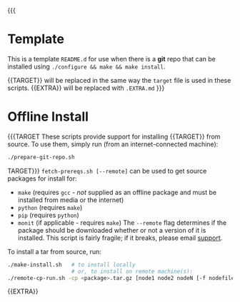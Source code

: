 {{{
# Template
This is a template `README.d` for use when there is a __git__ repo that can be installed using `./configure && make && make install`.

{{TARGET}} will be replaced in the same way the `target` file is used in these scripts.
{{EXTRA}} will be replaced with `.EXTRA.md`
}}}
# Offline Install
{{{TARGET
These scripts provide support for installing {{TARGET}} from source. To use them, simply run (from an internet-connected machine):
```bash
./prepare-git-repo.sh
```

TARGET}}}
`fetch-prereqs.sh [--remote]` can be used to get source packages for install for:
* `make` (requires `gcc` - *not* supplied as an offline package and must be installed from media or the internet)
* `python` (requires `make`)
* `pip` (requires `python`)
* `monit` (if applicable - requires `make`)
The `--remote` flag determines if the package should be downloaded whether or not a version of it is installed.
This script is fairly fragile; if it breaks, please email [support](support@insightfinder.com).

To install a tar from source, run:
```bash
./make-install.sh   # to install locally
                    # or, to install on remote machine(s):
./remote-cp-run.sh -cp <package>.tar.gz [node1 node2 nodeN [-f nodefile list_of_nodes]]
```
{{EXTRA}}
